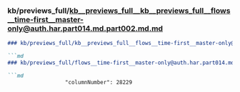 ### kb/previews_full/kb__previews_full__kb__previews_full__flows__time-first__master-only@auth.har.part014.md.part002.md.md

```md
### kb/previews_full/kb__previews_full__flows__time-first__master-only@auth.har.part014.md.part002.md

```md
### kb/previews_full/flows__time-first__master-only@auth.har.part014.md (part 002)

```md
                  "columnNumber": 28229
                      
```

```

```

```
